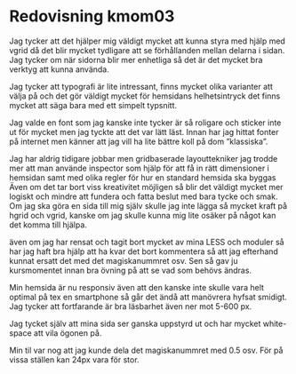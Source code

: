 ---
---
Redovisning kmom03
=========================

Jag tycker att det hjälper mig väldigt mycket att kunna styra med hjälp med vgrid  då det blir mycket tydligare att se förhållanden mellan delarna i sidan. Jag tycker om när sidorna blir mer enhetliga så det är det mycket bra verktyg att kunna använda.

Jag tycker att typografi är lite intressant, finns mycket olika varianter att välja på och det gör väldigt mycket för hemsidans helhetsintryck det finns mycket att säga bara med ett simpelt typsnitt.

Jag valde en font som jag kanske inte tycker är så roligare och sticker inte ut för mycket men jag tyckte att det var lätt läst.
Innan har jag hittat fonter på internet men känner att jag vill ha lite bättre koll på dom ”klassiska”.

Jag har aldrig tidigare jobbar men gridbaserade layouttekniker jag trodde mer att man använde inspector som hjälp för att få in rätt dimensioner i hemsidan samt med olika regler för hur en standard hemsida ska byggas
Även om det tar bort viss kreativitet möjligen så blir det väldigt mycket mer logiskt och mindre att fundera och fatta beslut med bara tycke och smak. Om jag ska göra en sida till mig själv skulle jag inte lägga så mycket kraft på hgrid och vgrid, kanske om jag skulle kunna  mig lite osäker på något kan det komma till hjälpa.

även om jag har rensat och tagit bort mycket av mina LESS och moduler så har jag haft bra hjälp att ha kvar det bort kommentera så att jag efterhand kunnat ersatt det med det magiskanummret osv. Sen så gav ju kursmomentet innan bra övning på att se vad som behövs ändras.

Min hemsida är nu responsiv även att den kanske inte skulle vara helt optimal på tex en smartphone så går det ändå att manövrera hyfsat smidigt. Jag tycker att fortfarande är bra läsbarhet även ner mot 5-600 px.

Jag tycket själv att mina sida ser ganska uppstyrd ut och har mycket white-space att vila ögonen på.

Min til var nog att jag kunde dela det magiskanummret med 0.5 osv. För på vissa ställen kan 24px vara för stor.
